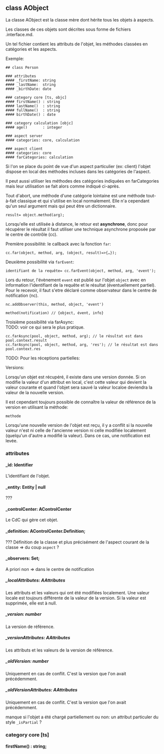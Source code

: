 ## class AObject

La classe AObject est la classe mère dont hérite tous les objets à aspects.

Les classes de ces objets sont décrites sous forme de fichiers .interface.md.  

Un tel fichier contient les attributs de l'objet, les méthodes classées en catégories et les aspects.

Exemple:

```
## class Person

### attributes
#### _firstName: string
#### _lastName:  string
#### _birthDate: date

### category core [ts, objc]
#### firstName() : string
#### lastName()  : string
#### fullName()  : string
#### birthDate() : date

### category calculation [objc]
#### age()       : integer

### aspect server
#### categories: core, calculation

### aspect client
#### categories: core
#### farCategories: calculation
```

Si l'on se place du point de vue d'un aspect particulier (ex: client) l'objet dispose en local des méthodes incluses dans les catégories de l'aspect.  

Il peut aussi utiliser les méthodes des catégories indiquées en farCategories mais leur utilisation se fait alors comme indiqué ci-après.
 
Tout d'abort, une méthode d'une catégorie lointaine est une méthode tout-à-fait classique et qui s'utilise en local normalement. Elle n'a cependant qu'un seul argument mais qui peut être un dictionnaire.

	result= object.method(arg);

Lorsqu'elle est utilisée à distance, le retour est **asynchrone**, donc pour récupérer le résultat il faut utiliser une technique asynchrone proposée par le centre de contrôle (cc).

Première possibilité: le callback avec la fonction `far`:

	cc.far(object, method, arg, (object, result)=>{…});

Deuxième possibilité via `farEvent`:

	identifiant de la requête= cc.farEvent(object, method, arg, 'event'); 

Lors du retour, l'évènement `event` est publié sur l'objet `object` avec en information l'identifiant de la requête et le résultat (éventuellement partiel). Pour le recevoir, il faut s'etre déclaré comme observateur dans le centre de notification (nc).

	nc.addObserver(this, method, object, 'event')

	method(notification) // {object, évent, info}

Troisième possibilité via farAsync:  
TODO: voir ce qui sera le plus pratique.

	cc.farAsync(pool, object, method, arg); // le résultat est dans pool.context.result
	cc.farAsync(pool, object, method, arg, 'res'); // le résultat est dans pool.context.res

TODO: Pour les réceptions partielles: 

Versions:

Lorsqu'un objet est récupéré, il existe dans une version donnée. Si on modifie la valeur d'un attribut en local, c'est cette valeur qui devient la valeur courante et quand l'objet sera sauvé la valeur localoe deviendra la valeur de la nouvelle version.

Il est cependant toujours possible de connaître la valeur de référence de la version en utilisant la méthode:

	methode

Lorsqu'une nouvelle version de l'objet est reçu, il y a conflit si la nouvelle valeur n'est ni celle de l'ancienne version ni celle modifiée localement (quelqu'un d'autre a modifié la valeur). Dans ce cas, une notification est levée.

### attributes

#### _id: Identifier
L'identifiant de l'objet.

#### _entity: Entity | null
???

#### _controlCenter: AControlCenter
Le CdC qui gère cet objet.

#### _definition: AControlCenter.Definition;
??? Définition de la classe et plus précisément de l'aspect courant de la classe => du coup `aspect` ?

#### _observers: Set<AObserver>;
A priori non => dans le centre de notification

##### _localAttributes: AAttributes
Les attributs et les valeurs qui ont été modifiées localement.
Une valeur locale est toujours différente de la valeur de la version.
Si la valeur est supprimée, elle est à null.

##### _version: number
La version de référence.

##### _versionAttributes: AAttributes
Les attributs et les valeurs de la version de référence.

##### _oldVersion: number
Uniquement en cas de conflit. C'est la version que l'on avait précédemment.

##### _oldVersionAttributes: AAttributes
Uniquement en cas de conflit. C'est la version que l'on avait précédemment.

manque si l'objet a été chargé partiellement ou non: un attribut particuler du style `_isPartial` ?
 
### category core [ts]
#### firstName() : string;
